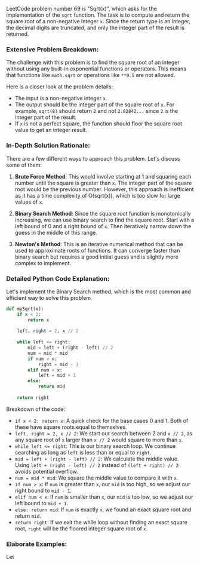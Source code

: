 LeetCode problem number 69 is "Sqrt(x)", which asks for the implementation of the `sqrt` function. The task is to compute and return the square root of a non-negative integer `x`. Since the return type is an integer, the decimal digits are truncated, and only the integer part of the result is returned.

### Extensive Problem Breakdown:
The challenge with this problem is to find the square root of an integer without using any built-in exponential functions or operators. This means that functions like `math.sqrt` or operations like `**0.5` are not allowed.

Here is a closer look at the problem details:
- The input is a non-negative integer `x`.
- The output should be the integer part of the square root of `x`. For example, `sqrt(8)` should return `2` and not `2.82842...` since `2` is the integer part of the result.
- If `x` is not a perfect square, the function should floor the square root value to get an integer result.

### In-Depth Solution Rationale:
There are a few different ways to approach this problem. Let's discuss some of them:

1. **Brute Force Method**: This would involve starting at 1 and squaring each number until the square is greater than `x`. The integer part of the square root would be the previous number. However, this approach is inefficient as it has a time complexity of O(sqrt(x)), which is too slow for large values of `x`.

2. **Binary Search Method**: Since the square root function is monotonically increasing, we can use binary search to find the square root. Start with a left bound of 0 and a right bound of `x`. Then iteratively narrow down the guess in the middle of this range.

3. **Newton's Method**: This is an iterative numerical method that can be used to approximate roots of functions. It can converge faster than binary search but requires a good initial guess and is slightly more complex to implement.

### Detailed Python Code Explanation:
Let's implement the Binary Search method, which is the most common and efficient way to solve this problem.

```python
def mySqrt(x):
    if x < 2:
        return x
    
    left, right = 2, x // 2
    
    while left <= right:
        mid = left + (right - left) // 2
        num = mid * mid
        if num > x:
            right = mid - 1
        elif num < x:
            left = mid + 1
        else:
            return mid
    
    return right
```

Breakdown of the code:
- `if x < 2: return x`: A quick check for the base cases 0 and 1. Both of these have square roots equal to themselves.
- `left, right = 2, x // 2`: We start our search between 2 and `x // 2`, as any square root of `x` larger than `x // 2` would square to more than `x`.
- `while left <= right`: This is our binary search loop. We continue searching as long as `left` is less than or equal to `right`.
- `mid = left + (right - left) // 2`: We calculate the middle value. Using `left + (right - left) // 2` instead of `(left + right) // 2` avoids potential overflow.
- `num = mid * mid`: We square the middle value to compare it with `x`.
- `if num > x`: If `num` is greater than `x`, our `mid` is too high, so we adjust our right bound to `mid - 1`.
- `elif num < x`: If `num` is smaller than `x`, our `mid` is too low, so we adjust our left bound to `mid + 1`.
- `else: return mid`: If `num` is exactly `x`, we found an exact square root and return `mid`.
- `return right`: If we exit the while loop without finding an exact square root, `right` will be the floored integer square root of `x`.

### Elaborate Examples:
Let